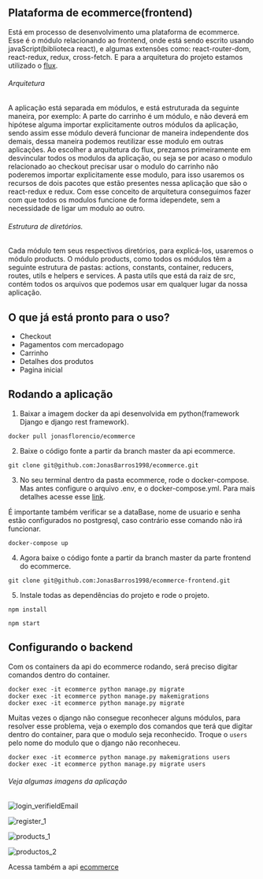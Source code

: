 ## Plataforma de ecommerce(frontend)

Está em processo de desenvolvimento uma plataforma de ecommerce. Esse é o módulo relacionando ao frontend, onde está sendo escrito usando javaScript(biblioteca react), e algumas extensões como: react-router-dom, react-redux, redux, cross-fetch. E para a arquitetura do projeto estamos utilizado o [flux](https://facebook.github.io/flux/). 

###### Arquitetura
A aplicação está separada em módulos, e está estruturada da seguinte maneira, por exemplo: A parte do carrinho é um módulo, e não deverá em hipótese alguma importar explicitamente outros módulos da aplicação, sendo assim esse módulo deverá funcionar de maneira independente dos demais, dessa maneira podemos reutilizar esse modulo em outras aplicações. 
Ao escolher a arquitetura do flux, prezamos primeiramente em desvincular todos os modulos da aplicação, ou seja se por acaso o modulo relacionado ao checkout precisar usar o modulo do carrinho não poderemos importar explicitamente esse modulo, para isso usaremos os recursos 
de dois pacotes que estão presentes nessa aplicação que são o react-redux e redux.
Com esse conceito de arquitetura conseguimos fazer com que todos os modulos funcione 
de forma idependete, sem a necessidade de ligar um modulo ao outro.  

###### Estrutura de diretórios. 
Cada módulo tem seus respectivos diretórios, para explicá-los, usaremos o módulo products. 
O módulo products, como todos os módulos têm a seguinte estrutura de pastas:  actions, constants, container, reducers, routes, utils e helpers e services.
A pasta utils que está da raiz de src, contém todos os arquivos que podemos usar em qualquer 
lugar da nossa aplicação.  

## O que já está pronto para o uso?
- Checkout
- Pagamentos com mercadopago
- Carrinho
- Detalhes dos produtos
- Pagina inicial

## Rodando a aplicação
1. Baixar a imagem docker da api desenvolvida em python(framework Django e django rest framework).
```
docker pull jonasflorencio/ecommerce
```
2. Baixe o código fonte a partir da branch master da api ecommerce.
```
git clone git@github.com:JonasBarros1998/ecommerce.git
```
3. No seu terminal dentro da pasta ecommerce, rode o docker-compose. Mas antes configure o arquivo .env, e o docker-compose.yml. 
Para mais detalhes acesse esse [link](https://github.com/JonasBarros1998/ecommerce).

É importante também verificar se a dataBase, nome de usuario e senha estão configurados no postgresql, caso contrário esse comando não irá funcionar. 
```
docker-compose up
```
4. Agora baixe o código fonte a partir da branch master da parte frontend do ecommerce.
```
git clone git@github.com:JonasBarros1998/ecommerce-frontend.git
```
5. Instale todas as dependências do projeto e rode o projeto.
```
npm install

npm start
```

## Configurando o backend

Com os containers da api do ecommerce rodando, será preciso digitar comandos dentro do container. 

```
docker exec -it ecommerce python manage.py migrate
docker exec -it ecommerce python manage.py makemigrations
docker exec -it ecommerce python manage.py migrate
```

Muitas vezes o django não consegue reconhecer alguns módulos, para resolver 
esse problema, veja o exemplo dos comandos que terá que digitar dentro do 
container, para que o modulo seja reconhecido. 
Troque o ```users``` pelo nome do modulo que o django não reconheceu.
```
docker exec -it ecommerce python manage.py makemigrations users
docker exec -it ecommerce python manage.py migrate users
```


###### Veja algumas imagens da aplicação
![login_verifieldEmail](https://user-images.githubusercontent.com/35241982/72686354-8c52c800-3ad2-11ea-831b-cfd0890966b8.png)

![register_1](https://user-images.githubusercontent.com/35241982/72686401-08e5a680-3ad3-11ea-8153-2595c421df20.png)

![products_1](https://user-images.githubusercontent.com/35241982/72686485-2e26e480-3ad4-11ea-820a-3762b3ea6122.png)

![productos_2](https://user-images.githubusercontent.com/35241982/72686392-f5d2d680-3ad2-11ea-89f2-0782b8a13087.png)

Acessa também a api [ecommerce](https://github.com/JonasBarros1998/ecommerce)

